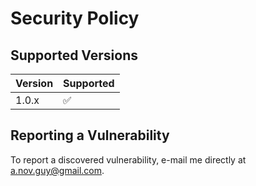 # Security Policy

## Supported Versions

<!--
| Version | Supported          |
| ------- | ------------------ |
| 1.0.x   | :white_check_mark: |
| 5.0.x   | :x:                |
| 4.0.x   | :white_check_mark: |
| < 4.0   | :x:                |
-->

| Version | Supported          |
| ------- | ------------------ |
| 1.0.x   | :white_check_mark: |

## Reporting a Vulnerability

To report a discovered vulnerability, e-mail me directly at <a alt="e-mail" href="email@a.nov.guy@gmail.com">a.nov.guy@gmail.com</a>.
